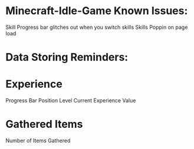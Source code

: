 # Minecraft-Idle-Game Known Issues:

Skill Progress bar glitches out when you switch skills
Skills Poppin on page load

# Data Storing Reminders:

# Experience

Progress Bar Position
Level
Current Experience Value

# Gathered Items

Number of Items Gathered
